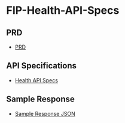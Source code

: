 # FIP-Health-API-Specs
## PRD

- [PRD](https://github.com/Sahamati/FIP-Health-API-Specs/blob/main/Health%20API%20Specs.json)

## API Specifications

- [Health API Specs](https://github.com/Sahamati/FIP-Health-API-Specs/blob/main/Health%20API%20Specs.json)

## Sample Response

- [Sample Response JSON](https://github.com/Sahamati/FIP-Health-API-Specs/blob/main/Sample%20response.json)
